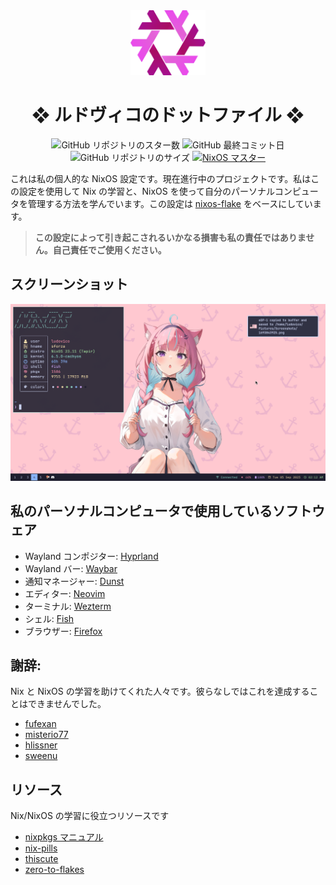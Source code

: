 <div align="center">

<img alt="NixOS" src="assets/nix-snowflake.svg" width="120px"/>

# ❖ ルドヴィコのドットファイル ❖

![GitHub リポジトリのスター数](https://img.shields.io/github/stars/ludovicopiero/dotfiles?style=for-the-badge&labelColor=1B2330&color=ef65ea)
![GitHub 最終コミット日](https://img.shields.io/github/last-commit/ludovicopiero/dotfiles?style=for-the-badge&labelColor=1B2330&color=ef65ea)
![GitHub リポジトリのサイズ](https://img.shields.io/github/repo-size/ludovicopiero/dotfiles?style=for-the-badge&labelColor=1B2330&color=ef65ea)
[![NixOS マスター](https://img.shields.io/badge/NixOS-unstable-blue.svg?style=for-the-badge&labelColor=1B2330&logo=NixOS&logoColor=white&color=ef65ea)](https://nixos.org)

</div>

これは私の個人的な NixOS 設定です。現在進行中のプロジェクトです。私はこの設定を使用して Nix の学習と、NixOS を使って自分のパーソナルコンピュータを管理する方法を学んでいます。この設定は [nixos-flake](https://github.com/srid/nixos-flake) をベースにしています。

> **この設定によって引き起こされるいかなる損害も私の責任ではありません。自己責任でご使用ください。**

## **スクリーンショット**

![スクリーンショット](assets/ss.png)

## **私のパーソナルコンピュータで使用しているソフトウェア**

- Wayland コンポジター: [Hyprland](https://hyprland.org)
- Wayland バー: [Waybar](https://github.com/Alexays/Waybar)
- 通知マネージャー: [Dunst](https://dunst-project.org)
- エディター: [Neovim](https://neovim.io/)
- ターミナル: [Wezterm](https://github.com/wez/wezterm)
- シェル: [Fish](https://fishshell.com)
- ブラウザー: [Firefox](https://www.mozilla.org/en-US/firefox)

## **謝辞:**

Nix と NixOS の学習を助けてくれた人々です。彼らなしではこれを達成することはできませんでした。

- [fufexan](https://github.com/fufexan)
- [misterio77](https://github.com/misterio77)
- [hlissner](https://github.com/hlissner)
- [sweenu](https://github.com/sweenu)

## **リソース**

Nix/NixOS の学習に役立つリソースです

- [nixpkgs マニュアル](https://nixos.org/manual/nixpkgs/stable/)
- [nix-pills](https://nixos.org/guides/nix-pills/)
- [thiscute](https://nixos-and-flakes.thiscute.world/preface)
- [zero-to-flakes](https://zero-to-flakes.com/)
